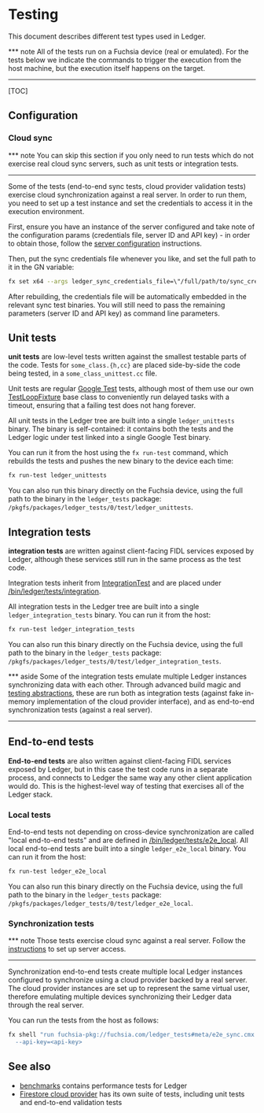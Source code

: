 # Testing

This document describes different test types used in Ledger.

*** note
All of the tests run on a Fuchsia device (real or emulated). For the tests below
we indicate the commands to trigger the execution from the host machine, but the
execution itself happens on the target.
***

[TOC]

## Configuration

### Cloud sync

*** note
You can skip this section if you only need to run tests which do not exercise
real cloud sync servers, such as unit tests or integration tests.
***

Some of the tests (end-to-end sync tests, cloud provider validation tests)
exercise cloud synchronization against a real server. In order to run them, you
need to set up a test instance and set the credentials to access it in the
execution environment.

First, ensure you have an instance of the server configured and take note of the
configuration params (credentials file, server ID and API key) - in order to
obtain those, follow the [server configuration] instructions.

Then, put the sync credentials file whenever you like, and set the full path to
it in the GN variable:

```sh
fx set x64 --args ledger_sync_credentials_file=\"/full/path/to/sync_credentials.json\"
```

After rebuilding, the credentials file will be automatically embedded in the
relevant sync test binaries. You will still need to pass the remaining
parameters (server ID and API key) as command line parameters.

## Unit tests

**unit tests** are low-level tests written against the smallest testable parts
of the code. Tests for `some_class.{h,cc}` are placed side-by-side the code
being tested, in a `some_class_unittest.cc` file.

Unit tests are regular [Google Test] tests, although most of them use our own
[TestLoopFixture] base class to conveniently run delayed tasks with a
timeout, ensuring that a failing test does not hang forever.

All unit tests in the Ledger tree are built into a single `ledger_unittests`
binary. The binary is self-contained: it contains both the tests and the Ledger
logic under test linked into a single Google Test binary.

You can run it from the host using the `fx run-test` command, which
rebuilds the tests and pushes the new binary to the device each time:

```sh
fx run-test ledger_unittests
```

You can also run this binary directly on the Fuchsia device, using the full
path to the binary in the `ledger_tests` package:
`/pkgfs/packages/ledger_tests/0/test/ledger_unittests`.

## Integration tests

**integration tests** are written against client-facing FIDL services exposed by
Ledger, although these services still run in the same process as the test code.

Integration tests inherit from [IntegrationTest] and are placed under
[/bin/ledger/tests/integration].

All integration tests in the Ledger tree are built into a single
`ledger_integration_tests` binary. You can run it from the host:

```sh
fx run-test ledger_integration_tests
```

You can also run this binary directly on the Fuchsia device, using the full
path to the binary in the `ledger_tests` package:
`/pkgfs/packages/ledger_tests/0/test/ledger_integration_tests`.

*** aside
Some of the integration tests emulate multiple Ledger instances synchronizing
data with each other. Through advanced build magic and [testing abstractions],
these are run both as integration tests (against fake in-memory implementation
of the cloud provider interface), and as end-to-end synchronization tests
(against a real server).
***

## End-to-end tests

**End-to-end tests** are also written against client-facing FIDL services
exposed by Ledger, but in this case the test code runs in a separate process,
and connects to Ledger the same way any other client application would do. This
is the highest-level way of testing that exercises all of the Ledger stack.

### Local tests

End-to-end tests not depending on cross-device synchronization are called "local
end-to-end tests" and are defined in [/bin/ledger/tests/e2e_local]. All local
end-to-end tests are built into a single `ledger_e2e_local` binary. You can run
it from the host:

```sh
fx run-test ledger_e2e_local
```

You can also run this binary directly on the Fuchsia device, using the full
path to the binary in the `ledger_tests` package:
`/pkgfs/packages/ledger_tests/0/test/ledger_e2e_local`.

### Synchronization tests

*** note
Those tests exercise cloud sync against a real server. Follow the
[instructions](#cloud-sync) to set up server access.
***

Synchronization end-to-end tests create multiple local Ledger instances
configured to synchronize using a cloud provider backed by a real server. The
cloud provider instances are set up to represent the same virtual user,
therefore emulating multiple devices synchronizing their Ledger data through the
real server.

You can run the tests from the host as follows:

```sh
fx shell "run fuchsia-pkg://fuchsia.com/ledger_tests#meta/e2e_sync.cmx \
  --api-key=<api-key>
```

## See also

 - [benchmarks] contains performance tests for Ledger
 - [Firestore cloud provider] has its own suite of tests, including unit tests
   and end-to-end validation tests

[Google Test]: https://github.com/google/googletest
[TestLoopFixture]: https://fuchsia.googlesource.com/garnet/+/master/public/lib/gtest/test_loop_fixture.h
[IntegrationTest]: /bin/ledger/tests/integration/integration_test.h
[/bin/ledger/tests/integration]: /bin/ledger/tests/integration
[Synchronization end-to-end tests]: /bin/ledger/tests/e2e_sync/README.md
[/bin/ledger/tests/e2e_local]: /bin/ledger/tests/e2e_local
[/bin/ledger/tests/e2e_sync]: /bin/ledger/tests/e2e_sync
[server configuration]: /bin/cloud_provider_firestore/docs/configuration.md
[testing abstractions]: /bin/ledger/testing/ledger_app_instance_factory.h
[benchmarks]: /bin/ledger/tests/benchmark/README.md
[Firestore cloud provider]: /bin/cloud_provider_firestore/README.md
